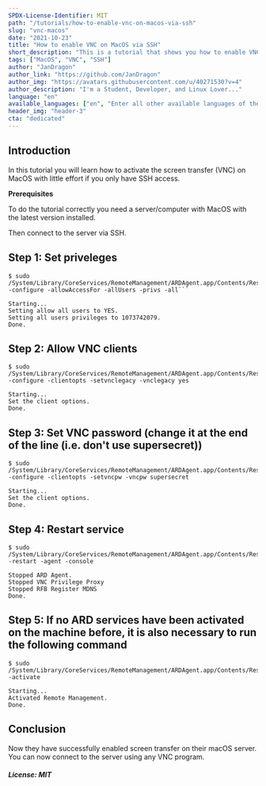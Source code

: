 ```yaml
---
SPDX-License-Identifier: MIT
path: "/tutorials/how-to-enable-vnc-on-macos-via-ssh"
slug: "vnc-macos"
date: "2021-10-23"
title: "How to enable VNC on MacOS via SSH"
short_description: "This is a tutorial that shows you how to enable VNC on MacOS via SSH.."
tags: ["MacOS", "VNC", "SSH"]
author: "JanDragon"
author_link: "https://github.com/JanDragon"
author_img: "https://avatars.githubusercontent.com/u/40271530?v=4"
author_description: "I'm a Student, Developer, and Linux Lover..."
language: "en"
available_languages: ["en", "Enter all other available languages of the tutorial using ISO 639-1 codes"]
header_img: "header-3"
cta: "dedicated"
---
```


## Introduction

In this tutorial you will learn how to activate the screen transfer (VNC) on MacOS with little effort if you only have SSH access.

**Prerequisites**

To do the tutorial correctly you need a server/computer with MacOS with the latest version installed.

Then connect to the server via SSH.


## Step 1: Set priveleges

```code
$ sudo /System/Library/CoreServices/RemoteManagement/ARDAgent.app/Contents/Resources/kickstart -configure -allowAccessFor -allUsers -privs -all```

```

```
Starting...
Setting allow all users to YES.
Setting all users privileges to 1073742079.
Done.
```

## Step 2: Allow VNC clients

```code
$ sudo /System/Library/CoreServices/RemoteManagement/ARDAgent.app/Contents/Resources/kickstart -configure -clientopts -setvnclegacy -vnclegacy yes 
```

```
Starting...
Set the client options.
Done.
```

## Step 3: Set VNC password (change it at the end of the line (i.e. don't use supersecret))

```code
$ sudo /System/Library/CoreServices/RemoteManagement/ARDAgent.app/Contents/Resources/kickstart -configure -clientopts -setvncpw -vncpw supersecret
```

```
Starting...
Set the client options.
Done.
```

## Step 4: Restart service

```code
$ sudo /System/Library/CoreServices/RemoteManagement/ARDAgent.app/Contents/Resources/kickstart -restart -agent -console
```

```Starting...
Stopped ARD Agent.
Stopped VNC Privilege Proxy
Stopped RFB Register MDNS
Done.
```


## Step 5: If no ARD services have been activated on the machine before, it is also necessary to run the following command

```code
$ sudo /System/Library/CoreServices/RemoteManagement/ARDAgent.app/Contents/Resources/kickstart -activate
```

```
Starting...
Activated Remote Management.
Done.
```
## Conclusion

Now they have successfully enabled screen transfer on their macOS server. You can now connect to the server using any VNC program.

##### License: MIT

<!--

Contributor's Certificate of Origin

By making a contribution to this project, I certify that:

(a) The contribution was created in whole or in part by me and I have
    the right to submit it under the license indicated in the file; or

(b) The contribution is based upon previous work that, to the best of my
    knowledge, is covered under an appropriate license and I have the
    right under that license to submit that work with modifications,
    whether created in whole or in part by me, under the same license
    (unless I am permitted to submit under a different license), as
    indicated in the file; or

(c) The contribution was provided directly to me by some other person
    who certified (a), (b) or (c) and I have not modified it.

(d) I understand and agree that this project and the contribution are
    public and that a record of the contribution (including all personal
    information I submit with it, including my sign-off) is maintained
    indefinitely and may be redistributed consistent with this project
    or the license(s) involved.

Signed-off-by: Jan-Laurin Frey <janlaurinfrey@gmail.com>

-->
